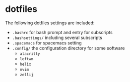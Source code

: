 # dotfiles
The following dotfiles settings are included:
- `.bashrc` for bash prompt and entry for subscripts
- `.bashsettings/` including several subscripts 
- `.spacemacs` for spacemacs setting
- `.config/` the configuration directory for some software
  - `alacritty`
  - `leftwm`
  - `helix`
  - `nvim`
  - `zellij`
